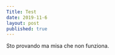 ```yaml
---
Title: Test
date: 2019-11-6
layout: post
published: true
---
```


Sto provando ma misa che non funziona.
